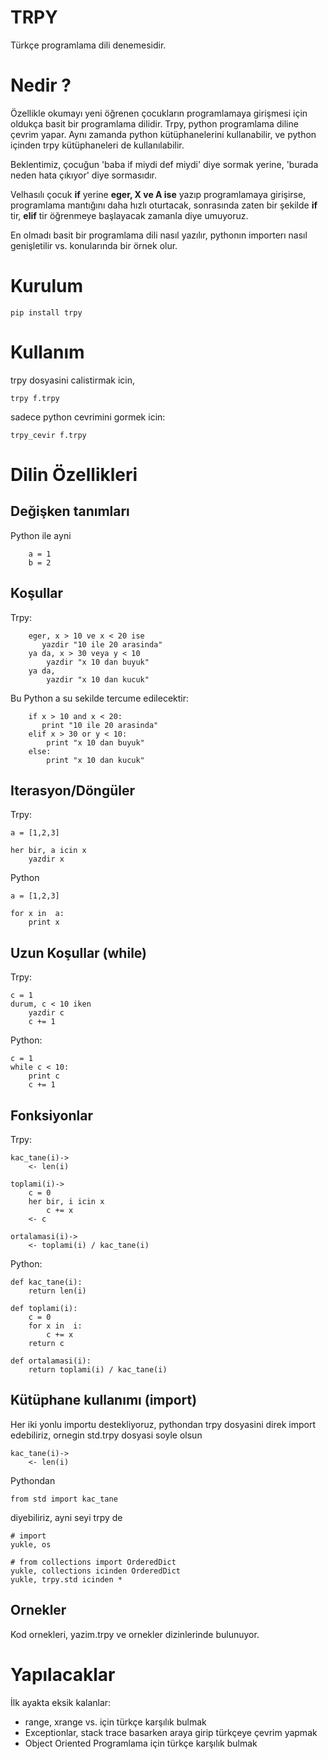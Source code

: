 
TRPY
================
Türkçe programlama dili denemesidir.

Nedir ?
================
Özellikle okumayı yeni öğrenen çocukların programlamaya girişmesi için oldukça basit bir programlama dilidir. Trpy, python programlama diline çevrim yapar. Aynı zamanda python kütüphanelerini kullanabilir, ve python içinden trpy kütüphaneleri de kullanılabilir.

Beklentimiz, çocuğun 'baba if miydi def miydi' diye sormak yerine, 'burada neden hata çıkıyor' diye sormasıdır.

Velhasılı çocuk __if__ yerine __eger, X ve A ise__ yazıp programlamaya girişirse, programlama mantığını daha hızlı oturtacak, sonrasında zaten bir şekilde __if__ tir, __elif__ tir öğrenmeye başlayacak zamanla diye umuyoruz.

En olmadı basit bir programlama dili nasıl yazılır, pythonın importerı nasıl genişletilir vs. konularında bir örnek olur.


Kurulum
================
```pip install trpy```

Kullanım
================

trpy dosyasini calistirmak icin,

```trpy f.trpy```

sadece python cevrimini gormek icin:

```trpy_cevir f.trpy```

Dilin Özellikleri
================

Değişken tanımları
-------------------
Python ile ayni

```
    a = 1
    b = 2
```

Koşullar
------------------
Trpy:
```
    eger, x > 10 ve x < 20 ise
       yazdir "10 ile 20 arasinda"
    ya da, x > 30 veya y < 10
        yazdir "x 10 dan buyuk"
    ya da,
        yazdir "x 10 dan kucuk"
```

Bu Python a su sekilde tercume edilecektir:
```
    if x > 10 and x < 20:
       print "10 ile 20 arasinda"
    elif x > 30 or y < 10:
        print "x 10 dan buyuk"
    else:
        print "x 10 dan kucuk"
```

Iterasyon/Döngüler
-------------------
Trpy:
```
a = [1,2,3]

her bir, a icin x
    yazdir x
```

Python
```
a = [1,2,3]

for x in  a:
    print x
```

Uzun Koşullar (while)
----------------------

Trpy:

```
c = 1
durum, c < 10 iken
    yazdir c
    c += 1
```

Python:

```
c = 1
while c < 10:
    print c
    c += 1
```

Fonksiyonlar
--------------------

Trpy:
```
kac_tane(i)->
    <- len(i)

toplami(i)->
    c = 0
    her bir, i icin x
        c += x
    <- c

ortalamasi(i)->
    <- toplami(i) / kac_tane(i)
```

Python:

```
def kac_tane(i):
    return len(i)

def toplami(i):
    c = 0
    for x in  i:
        c += x
    return c

def ortalamasi(i):
    return toplami(i) / kac_tane(i)
```

Kütüphane kullanımı (import)
--------------------------------------

Her iki yonlu importu destekliyoruz, pythondan trpy dosyasini direk import edebiliriz,
ornegin std.trpy dosyasi soyle olsun

```
kac_tane(i)->
    <- len(i)
```

Pythondan

```
from std import kac_tane
```

diyebiliriz, ayni seyi trpy de

```
# import
yukle, os

# from collections import OrderedDict
yukle, collections icinden OrderedDict
yukle, trpy.std icinden *
```

Ornekler
-----------
Kod ornekleri, yazim.trpy ve ornekler dizinlerinde bulunuyor.

Yapılacaklar
===================

İlk ayakta eksik kalanlar:

- range, xrange vs. için türkçe karşılık bulmak
- Exceptionlar, stack trace basarken araya girip türkçeye çevrim yapmak
- Object Oriented Programlama için türkçe karşılık bulmak
